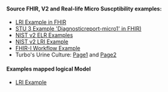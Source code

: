#### Source FHIR, V2 and Real-life Micro Suscptibility examples:
- [LRI Example in FHIR](http://healthedatainc.com/go-ftp/publish/diagnosticreport-lri-example.html)
- [STU 3 Example 'Diagnosticreport-micro1' in FHIR)](http://hl7-fhir.github.io/diagnosticreport-micro1.html)
- [NIST v2 ELR Examples](http://hl7v2-elr-testing.nist.gov/mu-elr/)
- [NIST v2 LRI Example](http://hit-dev.nist.gov:8081/lri-r2/#/cb)
- [FHIR-I Workflow Example](https://github.com/Healthedata1/OO-on-FHIR-Micro-Profile/blob/master/Laboratory%20testing%20input%20to%20FHIR%20requirements%202016-04-25(1).docx)
- Turbo's Urine Culture: [Page1](https://github.com/Healthedata1/OO-on-FHIR-Micro-Profile/blob/master/IMG_2737.JPG) and [Page2](https://github.com/Healthedata1/OO-on-FHIR-Micro-Profile/blob/master/IMG_2738.JPG)

#### Examples mapped logical Model
 - [LRI Example](https://github.com/Healthedata1/OO-on-FHIR-Micro-Profile/blob/master/resources/LRI-logical-example.xml)

